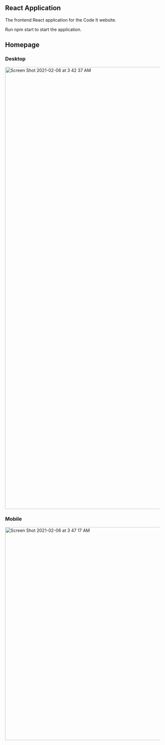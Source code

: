 ## React Application

The frontend React application for the Code It website.

Run npm start to start the application.

## Homepage

### Desktop

<img width="1440" alt="Screen Shot 2021-02-06 at 3 42 37 AM" src="https://user-images.githubusercontent.com/37857112/107113643-3a402a00-682e-11eb-9d8c-ed38bd172280.png">

### Mobile

<img width="694" alt="Screen Shot 2021-02-06 at 3 47 17 AM" src="https://user-images.githubusercontent.com/37857112/107113644-3c09ed80-682e-11eb-9253-ac650046377c.png">
